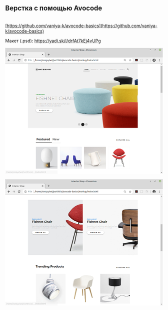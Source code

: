 ## Верстка с помощью Avocode
\
[https://github.com/vaniya-k/avocode-basics](https://github.com/vaniya-k/avocode-basics)

Макет (.psd): https://yadi.sk/i/drfAt7kEj4vUPg

![01](01.png)

![02](02.png)
